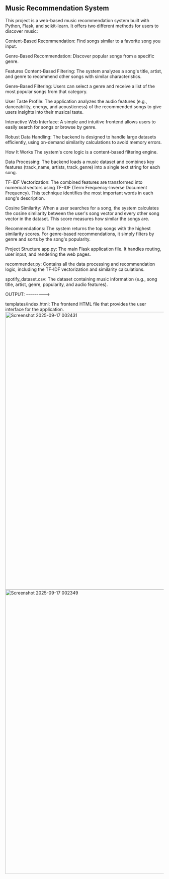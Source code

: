 Music Recommendation System
-------------------------------------------------------------------------------------------------------------------------------------------------------------------------------------------
This project is a web-based music recommendation system built with Python, Flask, and scikit-learn. It offers two different methods for users to discover music:

Content-Based Recommendation: Find songs similar to a favorite song you input.

Genre-Based Recommendation: Discover popular songs from a specific genre.

Features
Content-Based Filtering: The system analyzes a song's title, artist, and genre to recommend other songs with similar characteristics.

Genre-Based Filtering: Users can select a genre and receive a list of the most popular songs from that category.

User Taste Profile: The application analyzes the audio features (e.g., danceability, energy, and acousticness) of the recommended songs to give users insights into their musical taste.

Interactive Web Interface: A simple and intuitive frontend allows users to easily search for songs or browse by genre.

Robust Data Handling: The backend is designed to handle large datasets efficiently, using on-demand similarity calculations to avoid memory errors.

How It Works
The system's core logic is a content-based filtering engine.

Data Processing: The backend loads a music dataset and combines key features (track_name, artists, track_genre) into a single text string for each song.

TF-IDF Vectorization: The combined features are transformed into numerical vectors using TF-IDF (Term Frequency-Inverse Document Frequency). This technique identifies the most important words in each song's description.

Cosine Similarity: When a user searches for a song, the system calculates the cosine similarity between the user's song vector and every other song vector in the dataset. This score measures how similar the songs are.

Recommendations: The system returns the top songs with the highest similarity scores. For genre-based recommendations, it simply filters by genre and sorts by the song's popularity.

Project Structure
app.py: The main Flask application file. It handles routing, user input, and rendering the web pages.

recommender.py: Contains all the data processing and recommendation logic, including the TF-IDF vectorization and similarity calculations.

spotify_dataset.csv: The dataset containing music information (e.g., song title, artist, genre, popularity, and audio features).

OUTPUT:
--------->

templates/index.html: The frontend HTML file that provides the user interface for the application.
<img width="1740" height="882" alt="Screenshot 2025-09-17 002431" src="https://github.com/user-attachments/assets/70902ce3-7327-47d1-b3f6-12771b5ef8df" />
<img width="1865" height="904" alt="Screenshot 2025-09-17 002349" src="https://github.com/user-attachments/assets/b0596ec3-2a9a-4e01-a83c-93aec9223ac9" />


